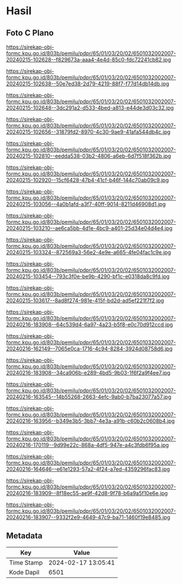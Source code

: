 # Hasil

## Foto C Plano

https://sirekap-obj-formc.kpu.go.id/803b/pemilu/pdpr/65/01/03/20/02/6501032002007-20240215-102628--f829673a-aaa4-4e4d-85c0-fdc72241cb82.jpg

https://sirekap-obj-formc.kpu.go.id/803b/pemilu/pdpr/65/01/03/20/02/6501032002007-20240215-102638--50e7ed38-2d79-4219-88f7-f77d14db14db.jpg

https://sirekap-obj-formc.kpu.go.id/803b/pemilu/pdpr/65/01/03/20/02/6501032002007-20240215-102648--3dc291a2-d533-4bed-a813-e44de3d03c32.jpg

https://sirekap-obj-formc.kpu.go.id/803b/pemilu/pdpr/65/01/03/20/02/6501032002007-20240215-102656--31879fd2-8970-4c30-9ae9-41afa544db4c.jpg

https://sirekap-obj-formc.kpu.go.id/803b/pemilu/pdpr/65/01/03/20/02/6501032002007-20240215-102810--eedda538-03b2-4806-a6eb-6d7f518f362b.jpg

https://sirekap-obj-formc.kpu.go.id/803b/pemilu/pdpr/65/01/03/20/02/6501032002007-20240215-102920--15cf6428-47b4-41cf-b46f-144c70ab09c9.jpg

https://sirekap-obj-formc.kpu.go.id/803b/pemilu/pdpr/65/01/03/20/02/6501032002007-20240215-103056--4a0b1afd-a3f7-40ff-9014-8211d46908d1.jpg

https://sirekap-obj-formc.kpu.go.id/803b/pemilu/pdpr/65/01/03/20/02/6501032002007-20240215-103210--ae6ca5bb-4d1e-4bc9-a401-25d34e04d4e4.jpg

https://sirekap-obj-formc.kpu.go.id/803b/pemilu/pdpr/65/01/03/20/02/6501032002007-20240215-103324--872569a3-56e2-4e9e-a665-4fe04fac1c9e.jpg

https://sirekap-obj-formc.kpu.go.id/803b/pemilu/pdpr/65/01/03/20/02/6501032002007-20240215-103454--793c3f0e-be9b-4290-bf1c-e0318da8c9fd.jpg

https://sirekap-obj-formc.kpu.go.id/803b/pemilu/pdpr/65/01/03/20/02/6501032002007-20240215-103617--8ad8f274-981e-415f-bd2d-ad5ef221f7f2.jpg

https://sirekap-obj-formc.kpu.go.id/803b/pemilu/pdpr/65/01/03/20/02/6501032002007-20240216-183908--64c539d4-6a97-4a23-b5f8-e0c70d912ccd.jpg

https://sirekap-obj-formc.kpu.go.id/803b/pemilu/pdpr/65/01/03/20/02/6501032002007-20240216-162149--7065e0ca-1716-4c94-8284-3924d08758d6.jpg

https://sirekap-obj-formc.kpu.go.id/803b/pemilu/pdpr/65/01/03/20/02/6501032002007-20240216-183908--34ca906b-e289-4bd5-9b03-1f6f2a9f4ee7.jpg

https://sirekap-obj-formc.kpu.go.id/803b/pemilu/pdpr/65/01/03/20/02/6501032002007-20240216-163545--14b55268-2663-4efc-9ab0-b7ba23077a57.jpg

https://sirekap-obj-formc.kpu.go.id/803b/pemilu/pdpr/65/01/03/20/02/6501032002007-20240216-163956--b349e3b5-3bb7-4e3a-a91b-c60b2c0608b4.jpg

https://sirekap-obj-formc.kpu.go.id/803b/pemilu/pdpr/65/01/03/20/02/6501032002007-20240216-170119--9d99e22c-868a-4df5-947e-a4c3fdb6f95a.jpg

https://sirekap-obj-formc.kpu.go.id/803b/pemilu/pdpr/65/01/03/20/02/6501032002007-20240216-164646--e61e1293-57a2-4f24-a7ed-4359296fac83.jpg

https://sirekap-obj-formc.kpu.go.id/803b/pemilu/pdpr/65/01/03/20/02/6501032002007-20240216-183909--8f18ec55-ae9f-42d8-9f78-b6a9a5f10e6e.jpg

https://sirekap-obj-formc.kpu.go.id/803b/pemilu/pdpr/65/01/03/20/02/6501032002007-20240216-183907--9332f2e9-4649-47c9-ba71-1460f19e8485.jpg


## Metadata

| Key        | Value               |
| ---------- | ------------------- |
| Time Stamp | 2024-02-17 13:05:41 |
| Kode Dapil | 6501                |



